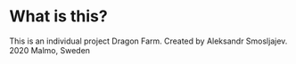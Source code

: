# What is this?
This is an individual project Dragon Farm.
Created by Aleksandr Smosljajev.
2020 Malmo, Sweden